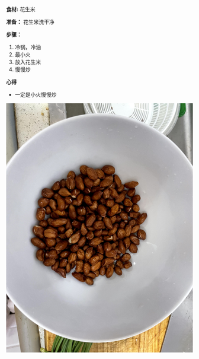 **食材:**
花生米

**准备：**
花生米洗干净

**步骤：**
1. 冷锅，冷油
2. 最小火
3. 放入花生米
4. 慢慢炒

**心得**
- 一定是小火慢慢炒


![花生米](images/花生米.jpg)